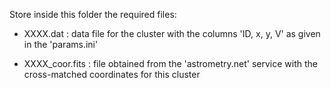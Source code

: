 
Store inside this folder the required files:

* XXXX.dat : data file for the cluster with the columns
     'ID, x, y, V' as given in the 'params.ini'

* XXXX_coor.fits : file obtained from the 'astrometry.net'
     service with the cross-matched coordinates for this
     cluster 